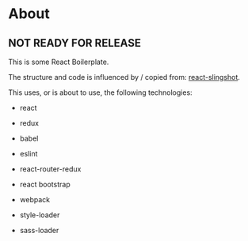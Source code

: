 # About

## NOT READY FOR RELEASE

This is some React Boilerplate.

The structure and code is influenced by / copied from: [react-slingshot](https://github.com/coryhouse/react-slingshot "Title").

This uses, or is about to use, the following technologies:

* react
* redux
* babel
* eslint

* react-router-redux
* react bootstrap
* webpack

* style-loader
* sass-loader

